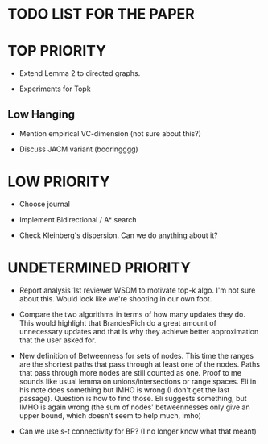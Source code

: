 TODO LIST FOR THE PAPER
====

# TOP PRIORITY

* Extend Lemma 2 to directed graphs.

* Experiments for Topk 



## Low Hanging

* Mention empirical VC-dimension (not sure about this?) 

* Discuss JACM variant (booringggg)



# LOW PRIORITY

* Choose journal

* Implement Bidirectional / A* search

* Check Kleinberg's dispersion. Can we do anything about it?



# UNDETERMINED PRIORITY

* Report analysis 1st reviewer WSDM to motivate top-k algo. I'm not sure about
this. Would look like we're shooting in our own foot.

* Compare the two algorithms in terms of how many updates they do. This
would highlight that BrandesPich do a great amount of unnecessary updates and that is
why they achieve better approximation that the user asked for.

* New definition of Betweenness for sets of nodes. This time the ranges
are the shortest paths that pass through at least one of the nodes. Paths that
pass through more nodes are still counted as one. Proof to me sounds like usual
lemma on unions/intersections or range spaces. Eli in his note does something
but IMHO is wrong (I don't get the last passage). Question is how to find those.
Eli suggests something, but IMHO is again wrong (the sum of nodes' betweennesses
only give an upper bound, which doesn't seem to help much, imho)

* Can we use s-t connectivity for BP? (I no longer know what that meant)

